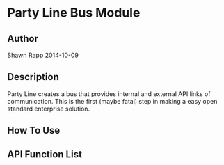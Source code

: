 Party Line Bus Module
=====================

Author
------

Shawn Rapp 2014-10-09


Description
-----------

Party Line creates a bus that provides internal and external API links of communication.
This is the first (maybe fatal) step in making a easy open standard enterprise solution.


How To Use
----------


API Function List
-----------------
